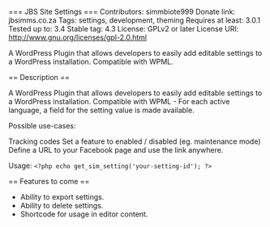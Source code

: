 === JBS Site Settings ===
Contributors: simmbiote999
Donate link: jbsimms.co.za
Tags: settings, development, theming
Requires at least: 3.0.1
Tested up to: 3.4
Stable tag: 4.3
License: GPLv2 or later
License URI: http://www.gnu.org/licenses/gpl-2.0.html

A WordPress Plugin that allows developers to easily add editable settings to a WordPress installation. Compatible with WPML.

== Description ==

A WordPress Plugin that allows developers to easily add editable settings to a WordPress installation.
Compatible with WPML - For each active language, a field for the setting value is made available.


Possible use-cases:

Tracking codes
Set a feature to enabled / disabled (eg. maintenance mode)
Define a URL to your Facebook page and use the link anywhere.

Usage:
`<?php echo get_sim_setting('your-setting-id'); ?>`

== Features to come ==

* Ability to export settings.
* Ability to delete settings.
* Shortcode for usage in editor content.

